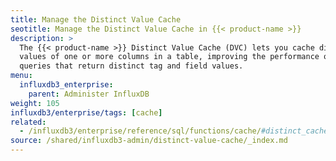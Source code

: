 ```yaml
---
title: Manage the Distinct Value Cache
seotitle: Manage the Distinct Value Cache in {{< product-name >}}
description: >
  The {{< product-name >}} Distinct Value Cache (DVC) lets you cache distinct
  values of one or more columns in a table, improving the performance of
  queries that return distinct tag and field values. 
menu:
  influxdb3_enterprise:
    parent: Administer InfluxDB
weight: 105
influxdb3/enterprise/tags: [cache]
related:
  - /influxdb3/enterprise/reference/sql/functions/cache/#distinct_cache, distinct_cache SQL function
source: /shared/influxdb3-admin/distinct-value-cache/_index.md
---
```


<!-- The content for this page is located at
// SOURCE content/shared/influxdb3-admin/distinct-value-cache/_index.md -->
